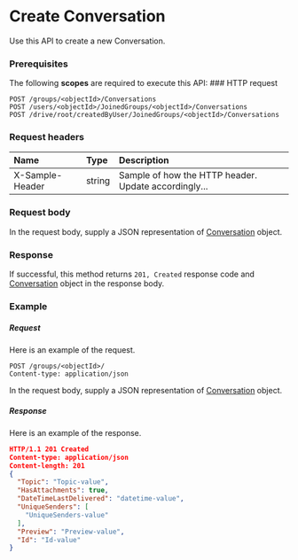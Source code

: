 # Create Conversation

Use this API to create a new Conversation.
### Prerequisites
The following **scopes** are required to execute this API: ### HTTP request
<!-- { "blockType": "ignored" } -->
```http
POST /groups/<objectId>/Conversations
POST /users/<objectId>/JoinedGroups/<objectId>/Conversations
POST /drive/root/createdByUser/JoinedGroups/<objectId>/Conversations

```
### Request headers
| Name       | Type | Description|
|:---------------|:--------|:----------|
| X-Sample-Header  | string  | Sample of how the HTTP header. Update accordingly...|

### Request body
In the request body, supply a JSON representation of [Conversation](../resources/conversation.md) object.


### Response
If successful, this method returns `201, Created` response code and [Conversation](../resources/conversation.md) object in the response body.

### Example
##### Request
Here is an example of the request.
<!-- {
  "blockType": "request",
  "name": "create_conversation_from_group"
}-->
```http
POST /groups/<objectId>/
Content-type: application/json
```
In the request body, supply a JSON representation of [Conversation](../resources/conversation.md) object.
##### Response
Here is an example of the response.
<!-- {
  "blockType": "response",
  "truncated": false,
  "@odata.type": "conversation"
} -->
```json
HTTP/1.1 201 Created
Content-type: application/json
Content-length: 201
{
  "Topic": "Topic-value",
  "HasAttachments": true,
  "DateTimeLastDelivered": "datetime-value",
  "UniqueSenders": [
    "UniqueSenders-value"
  ],
  "Preview": "Preview-value",
  "Id": "Id-value"
}
```

<!-- uuid: f3a23e95-2b47-4f1d-8f7f-fe8a70b73a14
2015-10-15 04:04:56 UTC -->
<!-- {
  "type": "#page.annotation",
  "description": "Create Conversation",
  "keywords": "",
  "section": "documentation",
  "tocPath": ""
}-->